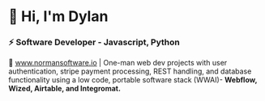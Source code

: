 # 👋 Hi, I'm Dylan
### ⚡ Software Developer - Javascript, Python

🥞 www.normansoftware.io | One-man web dev projects with user authentication, stripe payment processing, REST handling, and database functionality using a low code, portable software stack (WWAI)- **Webflow, Wized, Airtable, and Integromat.** 
